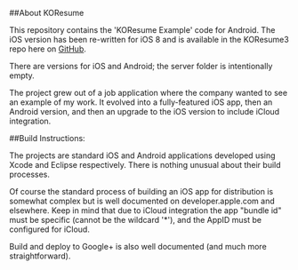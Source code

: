 ##About KOResume

This repository contains the 'KOResume Example' code for Android. The iOS version has been re-written for iOS 8 and is available in the KOResume3 repo here on [GitHub](http://github.com/kgomara/KOResume3/).

There are versions for iOS and Android; the server folder is intentionally empty.

The project grew out of a job application where the company wanted to see an example of my work. It evolved into a fully-featured iOS app, then an Android version, and then an upgrade to the iOS version to include iCloud integration.


##Build Instructions:

The projects are standard iOS and Android applications developed using Xcode and Eclipse respectively. There is nothing unusual about their build processes.

Of course the standard process of building an iOS app for distribution is somewhat complex but is well documented on developer.apple.com and elsewhere. Keep in mind that due to iCloud integration the app "bundle id" must be specific (cannot be the wildcard '*'), and the AppID must be configured for iCloud. 

Build and deploy to Google+ is also well documented (and much more straightforward).
